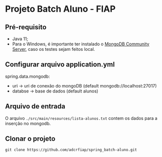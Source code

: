 # Projeto Batch Aluno - FIAP

## Pré-requisito

* Java 11;
* Para o Windows, é importante ter instalado o [MongoDB Community Server](https://www.mongodb.com/try/download/community?tck=docs_server), caso os testes sejam feitos local.

## Configurar arquivo application.yml

spring.data.mongodb:
* uri -> uri de conexão do mongoDB (default mongodb://localhost:27017)
* databse -> base de dados (default alunos)

## Arquivo de entrada

O arquivo `./src/main/resources/lista-alunos.txt` contem os dados para a inserção no mongodb.

## Clonar o projeto

    git clone https://github.com/adcrfiap/spring_batch-aluno.git
  
